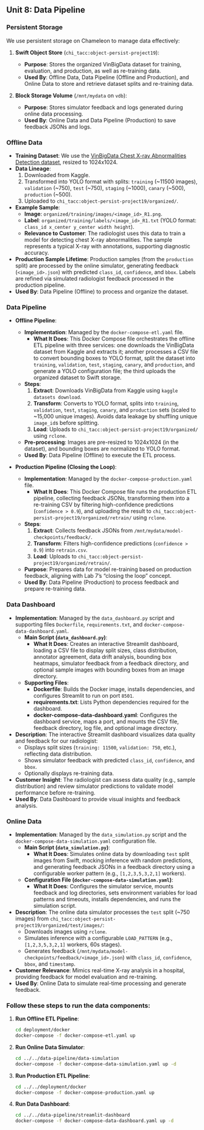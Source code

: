 ## Unit 8: Data Pipeline

### Persistent Storage
We use persistent storage on Chameleon to manage data effectively:

1. **Swift Object Store** (`chi_tacc:object-persist-project19`):
   - **Purpose**: Stores the organized VinBigData dataset for training, evaluation, and production, as well as re-training data.
   - **Used By**: Offline Data, Data Pipeline (Offline and Production), and Online Data to store and retrieve dataset splits and re-training data.

2. **Block Storage Volume** (`/mnt/mydata` on `vdb`):
   - **Purpose**: Stores simulator feedback and logs generated during online data processing.
   - **Used By**: Online Data and Data Pipeline (Production) to save feedback JSONs and logs.

### Offline Data
- **Training Dataset**: We use the [VinBigData Chest X-ray Abnormalities Detection dataset](https://www.kaggle.com/datasets/xhlulu/vinbigdata-chest-xray-resized-png-1024x1024), resized to 1024x1024.
- **Data Lineage**:
  1. Downloaded from Kaggle.
  2. Transformed into YOLO format with splits: `training` (~11500 images), `validation` (~750), `test` (~750), `staging` (~1000), `canary` (~500), `production` (~500).
  3. Uploaded to `chi_tacc:object-persist-project19/organized/`.
- **Example Sample**:
  - **Image**: `organized/training/images/<image_id>_R1.png`.
  - **Label**: `organized/training/labels/<image_id>_R1.txt` (YOLO format: `class_id x_center y_center width height`).
  - **Relevance to Customer**: The radiologist uses this data to train a model for detecting chest X-ray abnormalities. The sample represents a typical X-ray with annotations, supporting diagnostic accuracy.
- **Production Sample Lifetime**: Production samples (from the `production` split) are processed by the online simulator, generating feedback (`<image_id>.json`) with predicted `class_id`, `confidence`, and `bbox`. Labels are refined via simulated radiologist feedback processed in the production pipeline.
- **Used By**: Data Pipeline (Offline) to process and organize the dataset.

### Data Pipeline
- **Offline Pipeline**:
  - **Implementation**: Managed by the `docker-compose-etl.yaml` file.
    - **What It Does**: This Docker Compose file orchestrates the offline ETL pipeline with three services: one downloads the VinBigData dataset from Kaggle and extracts it; another processes a CSV file to convert bounding boxes to YOLO format, split the dataset into `training`, `validation`, `test`, `staging`, `canary`, and `production`, and generate a YOLO configuration file; the third uploads the organized dataset to Swift storage.
  - **Steps**:
    1. **Extract**: Downloads VinBigData from Kaggle using `kaggle datasets download`.
    2. **Transform**: Converts to YOLO format, splits into `training`, `validation`, `test`, `staging`, `canary`, and `production` sets (scaled to ~15,000 unique images). Avoids data leakage by shuffling unique `image_id`s before splitting.
    3. **Load**: Uploads to `chi_tacc:object-persist-project19/organized/` using `rclone`.
  - **Pre-processing**: Images are pre-resized to 1024x1024 (in the dataset), and bounding boxes are normalized to YOLO format.
  - **Used By**: Data Pipeline (Offline) to execute the ETL process.

- **Production Pipeline (Closing the Loop)**:
  - **Implementation**: Managed by the `docker-compose-production.yaml` file.
    - **What It Does**: This Docker Compose file runs the production ETL pipeline, collecting feedback JSONs, transforming them into a re-training CSV by filtering high-confidence predictions (`confidence > 0.9`), and uploading the result to `chi_tacc:object-persist-project19/organized/retrain/` using `rclone`.
  - **Steps**:
    1. **Extract**: Collects feedback JSONs from `/mnt/mydata/model-checkpoints/feedback/`.
    2. **Transform**: Filters high-confidence predictions (`confidence > 0.9`) into `retrain.csv`.
    3. **Load**: Uploads to `chi_tacc:object-persist-project19/organized/retrain/`.
  - **Purpose**: Prepares data for model re-training based on production feedback, aligning with Lab 7’s “closing the loop” concept.
  - **Used By**: Data Pipeline (Production) to process feedback and prepare re-training data.

### Data Dashboard
- **Implementation**: Managed by the `data_dashboard.py` script and supporting files `Dockerfile`, `requirements.txt`, and `docker-compose-data-dashboard.yaml`.
  - **Main Script (`data_dashboard.py`)**:
    - **What It Does**: Creates an interactive Streamlit dashboard, loading a CSV file to display split sizes, class distribution, annotator agreement, data drift analysis, bounding box heatmaps, simulator feedback from a feedback directory, and optional sample images with bounding boxes from an image directory.
  - **Supporting Files**:
    - **Dockerfile**: Builds the Docker image, installs dependencies, and configures Streamlit to run on port `8501`.
    - **requirements.txt**: Lists Python dependencies required for the dashboard.
    - **docker-compose-data-dashboard.yaml**: Configures the dashboard service, maps a port, and mounts the CSV file, feedback directory, log file, and optional image directory.
- **Description**: The interactive Streamlit dashboard visualizes data quality and feedback for our radiologist:
  - Displays split sizes (`training: 11500`, `validation: 750`, etc.), reflecting data distribution.
  - Shows simulator feedback with predicted `class_id`, `confidence`, and `bbox`.
  - Optionally displays re-training data.
- **Customer Insight**: The radiologist can assess data quality (e.g., sample distribution) and review simulator predictions to validate model performance before re-training.
- **Used By**: Data Dashboard to provide visual insights and feedback analysis.

### Online Data
- **Implementation**: Managed by the `data_simulation.py` script and the `docker-compose-data-simulation.yaml` configuration file.
  - **Main Script (`data_simulation.py`)**:
    - **What It Does**: Simulates online data by downloading `test` split images from Swift, mocking inference with random predictions, and generating feedback JSONs in a feedback directory using a configurable worker pattern (e.g., `[1,2,3,5,3,2,1]` workers).
  - **Configuration File (`docker-compose-data-simulation.yaml`)**:
    - **What It Does**: Configures the simulator service, mounts feedback and log directories, sets environment variables for load patterns and timeouts, installs dependencies, and runs the simulation script.
- **Description**: The online data simulator processes the `test` split (~750 images) from `chi_tacc:object-persist-project19/organized/test/images/`:
  - Downloads images using `rclone`.
  - Simulates inference with a configurable `LOAD_PATTERN` (e.g., `[1,2,3,5,3,2,1]` workers, 60s stages).
  - Generates feedback (`/mnt/mydata/model-checkpoints/feedback/<image_id>.json`) with `class_id`, `confidence`, `bbox`, and `timestamp`.
- **Customer Relevance**: Mimics real-time X-ray analysis in a hospital, providing feedback for model evaluation and re-training.
- **Used By**: Online Data to simulate real-time processing and generate feedback.

### Follow these steps to run the data components:


1. **Run Offline ETL Pipeline**:
   ```bash
   cd deployment/docker
   docker-compose -f docker-compose-etl.yaml up
   ```

2. **Run Online Data Simulator**:
   ```bash
   cd ../../data-pipeline/data-simulation
   docker-compose -f docker-compose-data-simulation.yaml up -d
   ```

3. **Run Production ETL Pipeline**:
   ```bash
   cd ../../deployment/docker
   docker-compose -f docker-compose-production.yaml up
   ```

4. **Run Data Dashboard**:
   ```bash
   cd ../../data-pipeline/streamlit-dashboard
   docker-compose -f docker-compose-data-dashboard.yaml up -d
   ```

